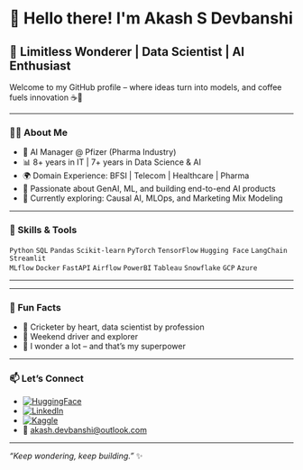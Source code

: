 # 👋 Hello there! I'm Akash S Devbanshi 

## 🧠 Limitless Wonderer | Data Scientist | AI Enthusiast  

Welcome to my GitHub profile – where ideas turn into models, and coffee fuels innovation ☕🚀

---

### 👨‍💻 About Me  
- 💼 AI Manager @ Pfizer (Pharma Industry)  
- 📊 8+ years in IT | 7+ years in Data Science & AI  
- 🌍 Domain Experience: BFSI | Telecom | Healthcare | Pharma  
- 🤖 Passionate about GenAI, ML, and building end-to-end AI products  
- 🌱 Currently exploring: Causal AI, MLOps, and Marketing Mix Modeling  

---

### 🔧 Skills & Tools  
`Python` `SQL` `Pandas` `Scikit-learn` `PyTorch` `TensorFlow` `Hugging Face` `LangChain` `Streamlit`  
`MLflow` `Docker` `FastAPI` `Airflow` `PowerBI` `Tableau` `Snowflake` `GCP` `Azure`  

---
<!--
### 📦 Projects & Contributions  
- 🧠 **[GenAI Chatbot Framework](https://github.com/yourusername/genai-chatbot-framework)** – plug-n-play LLM chatbot  
- 📊 **[Marketing ROI Analyzer](https://github.com/yourusername/marketing-roi-analyzer)** – MMM using Naïve Bayes  
- 🧾 **[Personal Finance Tracker](https://github.com/yourusername/personal-finance-tracker)** – expense reporting & accounting tool  
- 🌐 **[AI for Field Force Sizing](https://github.com/yourusername/field-force-sizing-ai)** – intelligent sizing in pharma  

> Checkout pinned repos for more!
-->

---

### 🧩 Fun Facts  
- 🏏 Cricketer by heart, data scientist by profession  
- 🌄 Weekend driver and explorer  
- 🧳 I wonder a lot – and that’s my superpower  

---

### 📫 Let’s Connect  
- [![HuggingFace](https://img.shields.io/badge/HuggingFace-FFD21F?style=for-the-badge&logo=huggingface&logoColor=black)](https://huggingface.co/adevbanshi)
- [![LinkedIn](https://img.shields.io/badge/LinkedIn-0A66C2?style=for-the-badge&logo=linkedin&logoColor=white)](https://linkedin.com/in/akash-devbanshi)
- [![Kaggle](https://img.shields.io/badge/Kaggle-20BEFF?style=for-the-badge&logo=kaggle&logoColor=white)](https://www.kaggle.com/akashsdevbanshi)
- 📧 akash.devbanshi@outlook.com  
---

_“Keep wondering, keep building.”_ ✨
